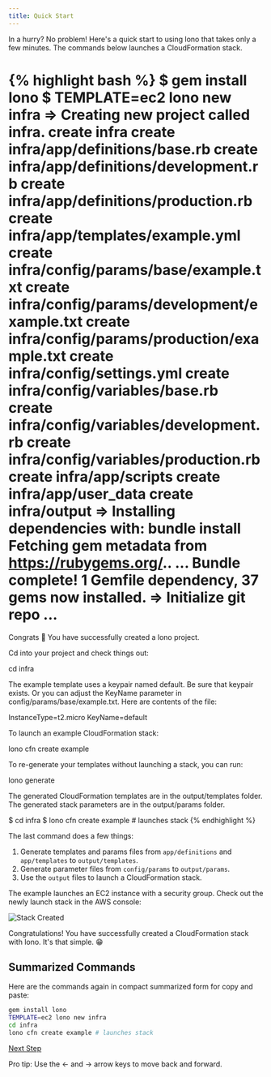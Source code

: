 ```yaml
---
title: Quick Start
---
```


In a hurry? No problem!  Here's a quick start to using lono that takes only a few minutes.  The commands below launches a CloudFormation stack.

{% highlight bash %}
$ gem install lono
$ TEMPLATE=ec2 lono new infra
=> Creating new project called infra.
      create  infra
      create  infra/app/definitions/base.rb
      create  infra/app/definitions/development.rb
      create  infra/app/definitions/production.rb
      create  infra/app/templates/example.yml
      create  infra/config/params/base/example.txt
      create  infra/config/params/development/example.txt
      create  infra/config/params/production/example.txt
      create  infra/config/settings.yml
      create  infra/config/variables/base.rb
      create  infra/config/variables/development.rb
      create  infra/config/variables/production.rb
      create  infra/app/scripts
      create  infra/app/user_data
      create  infra/output
=> Installing dependencies with: bundle install
Fetching gem metadata from https://rubygems.org/..
...
Bundle complete! 1 Gemfile dependency, 37 gems now installed.
=> Initialize git repo
...
================================================================
Congrats 🎉 You have successfully created a lono project.

Cd into your project and check things out:

  cd infra

The example template uses a keypair named default. Be sure that keypair exists.  Or you can adjust the KeyName parameter in config/params/base/example.txt. Here are contents of the file:

  InstanceType=t2.micro
  KeyName=default

To launch an example CloudFormation stack:

  lono cfn create example

To re-generate your templates without launching a stack, you can run:

  lono generate

The generated CloudFormation templates are in the output/templates folder.
The generated stack parameters are in the output/params folder.

$ cd infra
$ lono cfn create example # launches stack
{% endhighlight %}

The last command does a few things:

1. Generate templates and params files from `app/definitions` and `app/templates` to `output/templates`.
2. Generate parameter files from `config/params` to `output/params`.
3. Use the `output` files to launch a CloudFormation stack.

The example launches an EC2 instance with a security group. Check out the newly launch stack in the AWS console:

<img src="/img/tutorial/stack-created.png" alt="Stack Created" class="doc-photo">

Congratulations!  You have successfully created a CloudFormation stack with lono. It's that simple. 😁

## Summarized Commands

Here are the commands again in compact summarized form for copy and paste:

```sh
gem install lono
TEMPLATE=ec2 lono new infra
cd infra
lono cfn create example # launches stack
```

<a id="next" class="btn btn-primary" href="{% link docs.md %}">Next Step</a>
<p class="keyboard-tip">Pro tip: Use the <- and -> arrow keys to move back and forward.</p>

